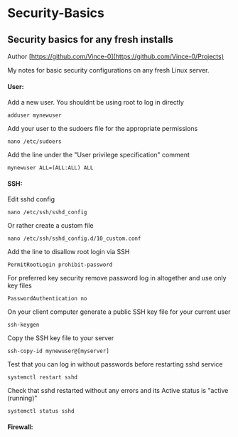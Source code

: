 # Security-Basics
## Security basics for any fresh installs

Author [https://github.com/Vince-0](https://github.com/Vince-0/Projects)

My notes for basic security configurations on any fresh Linux server.

#### User:
Add a new user. You shouldnt be using root to log in directly

`adduser mynewuser`

Add your user to the sudoers file for the appropriate permissions

`nano /etc/sudoers`

Add the line under the "User privilege specification" comment 

`mynewuser ALL=(ALL:ALL) ALL`

#### SSH:
Edit sshd config

`nano /etc/ssh/sshd_config`

Or rather create a custom file

`nano /etc/ssh/sshd_config.d/10_custom.conf`

Add the line to disallow root login via SSH

`PermitRootLogin prohibit-password`

For preferred key security remove password log in altogether and use only key files

`PasswordAuthentication no`

On your client computer generate a public SSH key file for your current user

`ssh-keygen`

Copy the SSH key file to your server

`ssh-copy-id mynewuser@[myserver]`

Test that you can log in without passwords before restarting sshd service

`systemctl restart sshd`

Check that sshd restarted without any errors and its Active status is "active (running)"

`systemctl status sshd`

#### Firewall:
